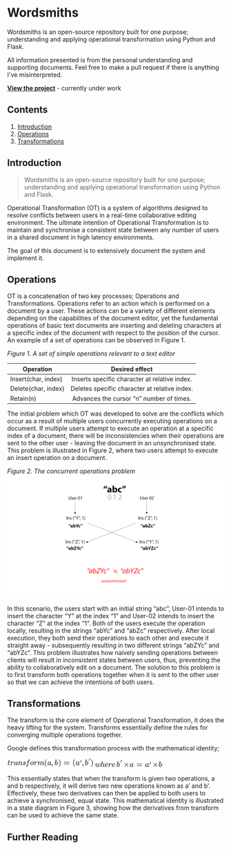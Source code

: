 # Wordsmiths
Wordsmiths is an open-source repository built for one purpose; understanding and applying operational transformation using Python and Flask.

All information presented is from the personal understanding and supporting documents.
Feel free to make a pull request if there is anything I've misinterpreted.

**[View the project](https://www.wordsmiths.io)** - currently under work

## Contents
1. [Introduction](#introduction)
1. [Operations](#operations)
2. [Transformations](#transformations)

## Introduction
> Wordsmiths is an open-source repository built for one purpose; understanding and applying operational transformation using Python and Flask.

Operational Transformation (OT) is a system of algorithms designed to resolve conflicts between users in a real-time collaborative editing environment. The ultimate intention of Operational Transformation is to maintain and synchronise a consistent state between any number of users in a shared document in high latency environments.

The goal of this document is to extensively document the system and implement it.

## Operations
OT is a concatenation of two key processes; Operations and Transformations. Operations refer to an action which is performed on a document by a user. These actions can be a variety of different elements depending on the capabilities of the document editor, yet the fundamental operations of basic text documents are inserting and deleting characters at a specific index of the document with respect to the position of the cursor. An example of a set of operations can be observed in Figure 1.

*Figure 1. A set of simple operations relevant to a text editor*


| Operation                 | Desired effect           |
| -------------             |:-------------:|
| Insert(char, index)       | Inserts specific character at relative index. |
| Delete(char, index)       | Deletes specific character at relative index. |
| Retain(n)                 |  Advances the cursor “n” number of times.     |


The initial problem which OT was developed to solve are the conflicts which occur as a result of multiple users concurrently executing operations on a document. If multiple users attempt to execute an operation at a specific index of a document, there will be inconsistencies when their operations are sent to the other user - leaving the document in an unsynchronised state. This problem is illustrated in Figure 2, where two users attempt to execute an insert operation on a document.

*Figure 2. The concurrent operations problem*
![The Concurrent Operations Problem](doc-images/image1.png "The Concurrent Operations Problem")

In this scenario, the users start with an initial string “abc”, User-01 intends to insert the character “Y” at the index “1” and User-02 intends to insert the character “Z” at the index “1”. Both of the users execute the operation locally, resulting in the strings “abYc” and “abZc” respectively. After local execution, they both send their operations to each other and execute it straight away - subsequently resulting in two different strings “abZYc” and “abYZc”. This problem illustrates how naively sending operations between clients will result in inconsistent states between users, thus, preventing the ability to collaboratively edit on a document. The solution to this problem is to first transform both operations together when it is sent to the other user so that we can achieve the intentions of both users.

## Transformations
The transform is the core element of Operational Transformation, it does the heavy lifting for the system. Transforms essentially define the rules for converging multiple operations together.

Google defines this transformation process with the mathematical identity;

![Transform Identity](doc-images/image2.png "Transform Identity")
![Transform Identity](doc-images/image3.png "Transform Identity")

This essentially states that when the transform is given two operations, a and b respectively, it will derive two new operations known as a’ and b’. Effectively, these two derivatives can then be applied to both users to achieve a synchronised, equal state. This mathematical identity is illustrated in a state diagram in Figure 3, showing how the derivatives from transform can be used to achieve the same state.

## Further Reading
